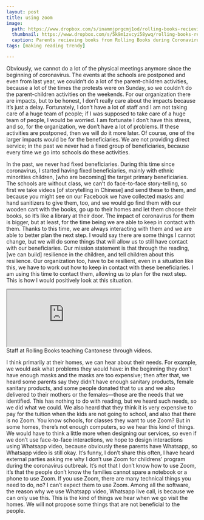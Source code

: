 ```yaml
---
layout: post
title: using zoom 
image:
  path: https://www.dropbox.com/s/inammjprgcmj1od/rolling-books-recieving-books.png?raw=1
  thumbnail: https://www.dropbox.com/s/5k9m1zvcyi58ywq/rolling-books-recieving-books_thumbnail.png?raw=1
  caption: Parents recieving books from Rolling Books during Coronavirus.
tags: [making reading trendy]

---
```


Obviously, we cannot do a lot of the physical meetings anymore since the beginning of coronavirus. The events at the schools are postponed and even from last year, we couldn’t do a lot of the parent-children activities, because a lot of the times the protests were on Sunday, so we couldn’t do the parent-children activities on the weekends. For our organization there are impacts, but to be honest, I don’t really care about the impacts because it’s just a delay. Fortunately, I don’t have a lot of staff and I am not taking care of a huge team of people; if I was supposed to take care of a huge team of people, I would be worried. I am fortunate I don’t have this stress, and so, for the organization, we don’t have a lot of problems. If these activities are postponed, then we will do it more later. Of course, one of the larger impacts would be for the beneficiaries. We are not providing direct service; in the past we never had a fixed group of beneficiaries, because every time we go into schools do these activities. 

In the past, we never had fixed beneficiaries. During this time since coronavirus, I started having fixed beneficiaries, mainly with ethnic minorities children, [who are becoming] the target primary beneficiaries. The schools are without class, we can’t do face-to-face story-telling, so first we take videos [of storytelling in Chinese] and send these to them, and because you might see on our Facebook we have collected masks and hand sanitizers to give them, too, and we would go find them with our wooden cart with the books, go up to their homes and let them choose their books, so it’s like a library at their door. The impact of coronavirus for them is bigger, but at least, for the time being we are able to keep in contact with them. Thanks to this time, we are always interacting with them and we are able to better plan the next step. I would say there are some things I cannot change, but we will do some things that will allow us to still have contact with our beneficiaries. Our mission statement is that through the reading, [we can build] resilience in the children, and tell children about this resilience. Our organization too, have to be resilient, even in a situation like this, we have to work out how to keep in contact with these beneficiaries. I am using this time to contact them, allowing us to plan for the next step. This is how I would positively look at this situation.

<div class="responsive-embed responsive-embed-16by9">
  <iframe class="responsive-embed-item" src="https://www.youtube.com/embed/EToUCOjA78w"></iframe>
</div>
 <figcaption>Staff at Rolling Books teaching Cantonese through videos.</figcaption>

I think primarily at their homes, we can hear about their needs. For example, we would ask what problems they would have: in the beginning they don’t have enough masks and the masks are too expensive; then after that, we heard some parents say they didn’t have enough sanitary products, female sanitary products, and some people donated that to us and we also delivered to their mothers or the females—those are the needs that we identified. This has nothing to do with reading, but we heard such needs, so we did what we could. We also heard that they think it is very expensive to pay for the tuition when the kids are not going to school, and also that there is no Zoom. You know schools, for classes they want to use Zoom? But in some homes, there’s not enough computers, so we hear this kind of things. We would have to think a little more when designing our services, so even if we don’t use face-to-face interactions, we hope to design interactions using Whatsapp video, because obviously these parents have Whatsapp, so Whatsapp video is still okay. It’s funny, I don’t share this often, I have heard external parties asking me why I don’t use Zoom for childrens' program during the coronavirus outbreak. It’s not that I don’t know how to use Zoom, it’s that the people don’t know the families cannot spare a notebook or a phone to use Zoom. If you use Zoom, there are many technical things you need to do, no? I can’t expect them to use Zoom. Among all the software, the reason why we use Whatsapp video, Whatsapp live call, is because we can only use this. This is the kind of things we hear when we go visit the homes. We will not propose some things that are not beneficial to the people. 
